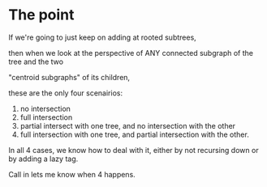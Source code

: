 # The point

If we're going to just keep on adding at rooted subtrees, 

then when we look at the perspective of ANY connected subgraph of the tree and the two

"centroid subgraphs" of its children, 

these are the only four scenairios:

1. no intersection
2. full intersection
3. partial intersect with one tree, and no intersection with the other
4. full intersection with one tree, and partial intersection with the other.


In all 4 cases, we know how to deal with it, either by not recursing down or by adding a lazy tag. 

Call in lets me know when 4 happens.

